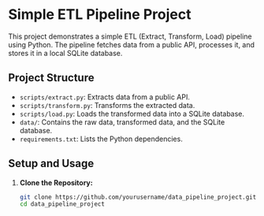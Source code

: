 # Simple ETL Pipeline Project

This project demonstrates a simple ETL (Extract, Transform, Load) pipeline using Python. The pipeline fetches data from a public API, processes it, and stores it in a local SQLite database.

## Project Structure

- `scripts/extract.py`: Extracts data from a public API.
- `scripts/transform.py`: Transforms the extracted data.
- `scripts/load.py`: Loads the transformed data into a SQLite database.
- `data/`: Contains the raw data, transformed data, and the SQLite database.
- `requirements.txt`: Lists the Python dependencies.

## Setup and Usage

1. **Clone the Repository:**

   ```bash
   git clone https://github.com/yourusername/data_pipeline_project.git
   cd data_pipeline_project
